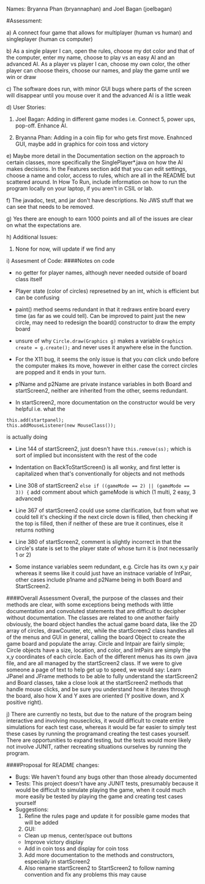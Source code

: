 Names: Bryanna Phan (bryannaphan) and Joel Bagan (joelbagan)


#Assessment:

a) A connect four game that allows for multiplayer (human vs human) and singleplayer (human cs computer)

b) As a single player I can, open the rules, choose my dot color and that of the computer, enter my name, choose to play vs an easy AI and an advanced AI. As a player vs player I can, choose my own color, the other player can choose theirs, choose our names, and play the game until we win or draw

c) The software does run, with minor GUI bugs where parts of the screen will disappear until you mouse over it and the advanced AI is a little weak

d) User Stories:

  1. Joel Bagan: Adding in different game modes i.e. Connect 5, power ups, pop-off. Enhance AI.

  2. Bryanna Phan: Adding in a coin flip for who gets first move. Enahnced GUI, maybe add in graphics for coin toss and victory

e) Maybe more detail in the Documentation section on the approach to certain classes, more specifically the SinglePlayer*.java on how the AI makes decisions. In the Features section add that you can edit settings, choose a name and color, access to rules, which are all in the README but scattered around. In How To Run, include information on how to run the program locally on your laptop, if you aren't in CSIL or lab.

f) The javadoc, test, and jar don't have descriptions. No JWS stuff that we can see that needs to be removed.

g) Yes there are enough to earn 1000 points and all of the issues are clear on what the expectations are.

h) Additional Issues:

1. None for now, will update if we find any

i) Assesment of Code:
####Notes on code
* no getter for player names, although never needed outside of board class itself

* Player state (color of circles) represetned by an int, which is efficient but can be confusing

* paint() method seems redundant in that it redraws entire board every time (as far as we could tell). Can be improved to paint just the new circle, may need to redesign the board() constructor to draw the empty board

* unsure of why `Circle.draw(Graphics g)` makes a variable `Graphics create = g.create();` and never uses it anywhere else in the function.

* For the X11 bug, it seems the only issue is that you *can* click undo before the computer makes its move, however in either case the correct circles are popped and it ends in your turn.

* p1Name and p2Name are private instance variables in both Board and startScreen2, neither are inherited from the other, seems redundant.

* In startScreen2, more documentation on the constructor would be very helpful i.e. what the 
```
this.add(startpanel);
this.addMouseListener(new MouseClass());
```
is actually doing

* Line 144 of startScreen2, just doesn't have `this.remove(ss);` which is sort of implied but inconsistent with the rest of the code

* Indentation on BackToStartScreen() is all wonky, and first letter is capitalized when that's conventionally for objects and not methods

* Line 308 of startScreen2 `else if ((gameMode == 2) || (gameMode == 3)) {` add comment about which gameMode is which (1 multi, 2 easy, 3 advanced)

* Line 367 of startScreen2 could use some clarification, but from what we could tell it's checking if the next circle down is filled, then checking if the top is filled, then if neither of these are true it continues, else it returns nothing

* Line 380 of startScreen2, comment is slightly incorrect in that the circle's state is set to the player state of whose turn it is (not necessarily 1 or 2)

* Some instance variables seem redundant, e.g. Circle has its own x,y pair whereas it seems like it could just have an instnace variable of IntPair, other cases include p1name and p2Name being in both Board and StartScreen2.

####Overall Assessment
Overall, the purpose of the classes and their methods are clear, with some exceptions being methods with little documentation and convoluted statements that are difficult to decipher without documentation. The classes are related to one another fairly obviously, the board object handles the actual game board data, like the 2D array of circles, drawCounter, etc, while the startScreen2 class handles all of the menus and GUI in general, calling the board Object to create the game board and populate the array. Circle and Intpair are fairly simple; Circle objects have a size, location, and color, and IntPairs are simply the x,y coordinates of each circle. Each of the different menus has its own .java file, and are all managed by the startScreen2 class. If we were to give someone a page of text to help get up to speed, we would say: Learn JPanel and JFrame methods to be able to fully understand the startScreen2 and Board classes, take a close look at the startScreen2 methods that handle mouse clicks, and be sure you understand how it iterates through the board, also how X and Y axes are oriented (Y positive down, and X positive right).

j) There are currently no tests, but due to the nature of the program being interactive and involving mouseclicks, it would difficult to create entire simulations for each test case, whereas it would be far easier to simply test these cases by running the programand creating the test cases yourself. There are opportunities to expand testing, but the tests would more likely not involve JUNIT, rather recreating situations ourselves by running the program.

####Proposal for README changes:

* Bugs: We haven't found any bugs other than those already documented
* Tests: This project doesn't have any JUNIT tests, presumably because it would be difficult to simulate playing the game, when it could much more easily be tested by playing the game and creating test cases yourself
* Suggestions:
  1. Refine the rules page and update it for possible game modes that will be added
  2. GUI:
    * Clean up menus, center/space out buttons
    * Improve victory display
    * Add in coin toss and display for coin toss
  3. Add more documentation to the methods and constructors, especially in startScreen2
  4. Also rename startScreen2 to StartScreen2 to follow naming convention and fix any problems this may cause
